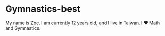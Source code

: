 # Gymnastics-best
My name is Zoe. I am currently 12 years old, and I live in Taiwan. I ❤️  Math and Gymnastics. 

